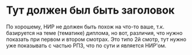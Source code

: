 # Тут должен был быть заголовок 
По хорошему, НИР не должен быть похож на что-то ваше, т.к. базируется на теме (тематике) диплома, но вот, различия, что нужно показать при первом и втором смотрах. Это типо 2й смотр, тут нужно уже показывать с частью РПЗ, что по сути и является НИР'ом. 
